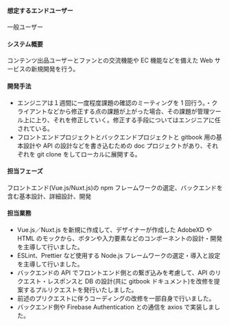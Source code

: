 #### 想定するエンドユーザー
一般ユーザー

#### システム概要
コンテンツ出品ユーザーとファンとの交流機能や EC 機能などを備えた Web サービスの新規開発を行う。

#### 開発手法
 - エンジニアは１週間に一度程度課題の確認のミーティングを 1 回行う。・クライアントなどから修正する点の課題が上がった場合、その課題が管理ツール上に上り、それを修正していく。修正する手段についてはエンジニアに任されている。
 - フロントエンドプロジェクトとバックエンドプロジェクトと gitbook 用の基本設計や API の設計などを書き込むための doc プロジェクトがあり、それぞれを git clone をしてローカルに展開する。

#### 担当フェーズ
フロントエンド(Vue.js/Nuxt.js)の npm フレームワークの選定、バックエンドを含む基本設計、詳細設計、開発

#### 担当業務
 - Vue.js／Nuxt.js を新規に作成して、デザイナーが作成した AdobeXD や HTML のモックから、ボタンや入力要素などのコンポーネントの設計・開発を主導して行いました。
 - ESLint、Prettier など使用する Node.js フレームワークの選定・導入と設定を主導して行いました。
 - バックエンドの API でフロントエンド側との繋ぎ込みを考慮して、API のリクエスト・レスポンスと DB の設計(共に gitbook ドキュメント)を改修を提案するプルリクエストを発行いたしました。
 - 前述のプリクエストに伴うコーディングの改修を一部自身で行いました。
 - バックエンド側や Firebase Authentication との通信を axios で実装しました。
